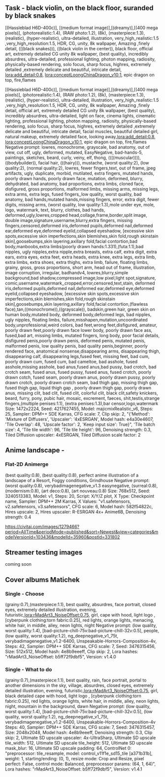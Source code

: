 ## Task - black violin, on the black floor, suranded by black snakes

[(Hassleblad H6D-400c)], [(medium format image)],[(dreamy)],[(400 mega pixels)], (photorealistic:1.4), (RAW photo:1.2), (8k), (masterpiece:1.3), (realistic), (hyper-realistic), ultra-detailed, illustration, very_high_realistic:1.5 ,very_high_resolution:1.5, HDR, CG, unity, 8k wallpaper, Amazing ,finely detail, (((black snakes))), ((black violin in the center)), black floor, official art, extremely detailed CG unity 8k wallpaper, (best quality), incredibly absurdres, ultra-detailed, professional lighting, photon mapping, radiosity, physically-based rendering, solo focus, sharp focus, highres, extremely detailed ,extremely delicate and beautiful, intricate detail, <lora:add_detail:0.8>,  <lora:conceptLoongChinaDragon_v10:1>, epic dragon on top, fire,flames


[(Hassleblad H6D-400c)], [(medium format image)],[(dreamy)],[(400 mega pixels)], (photorealistic:1.4), (RAW photo:1.2), (8k), (masterpiece:1.3), (realistic), (hyper-realistic), ultra-detailed, illustration, very_high_realistic:1.5 ,very_high_resolution:1.5, HDR, CG, unity, 8k wallpaper, Amazing ,finely detail, official art, extremely detailed CG unity 8k wallpaper, (best quality), incredibly absurdres, ultra-detailed, light on face, cinema lights, cinematic lighting, professional lighting, photon mapping, radiosity, physically-based rendering, solo focus, sharp focus, highres, extremely detailed ,extremely delicate and beautiful, intricate detail, facial muscles, beautiful detailed girl, natural makeup, extremely detailed face, looking away,<lora:add_detail:0.8>,  <lora:conceptLoongChinaDragon_v10:1>, epic dragon on top, fire,flames
Negative prompt: lowres, monochrome, grayscale, bad anatomy, out of view, cut off, ugly, deformed, mutated, EasyNegative, bad-hands-5, paintings, sketches, beard, curly, veiny, elf, thong, ((((muscular)))), ((bodybuilder)), facial hair, (((hairy))), mustache, (worst quality:2), (low quality:2), (normal quality:2), lowres, fewer fingers,text, out of frame, jpeg artifacts, ugly, duplicate, morbid, mutilated, extra fingers, mutated hands, poorly drawn hands, poorly drawn face, mutation, deformed, blurry, dehydrated, bad anatomy, bad proportions, extra limbs, cloned face, disfigured, gross proportions, malformed limbs, missing arms, missing legs, extra arms, extra legs, fused fingers,,low quality, worst quality, bad anatomy, bad hands,mutated hands,missing fingers, error, extra digit, fewer digits, missing arms, (worst quality, low quality:1.3),mole under eye, mole, logo, watermark, text, blurry, clothes, bad hands, deformed,ugly,lowres,cropped head,collage,frame,border,split image, double image,signature,username,blurry,extra fingers, missing fingers,censored,deformed iris,deformed pupils,deformed nail,deformed ear,deformed eye,deformed eyelid,collapsed eyeshadow, [excessive skin spots,excessive skin imperfections,skin blemishes,skin fold,rough skinstain skin],goosebumps,skin layering,axillary fold,facial contortion,bad body,manboobs,extra limbs(poorly drawn hands:1.331),(futa:1.1),bad nipples, ugly nipples,extra nipple,extra breasts, extra calf, extra digit, extra ears, extra eyes, extra feet, extra heads, extra knee, extra legs, extra limb, extra limbs, extra shoes, extra thighs, extra limb, failure, floating limbs, grainy, gross, gross proportions, short arm, head out of frame, illustration, image corruption, irregular, badhandv4, lowres,blurry,simple background,bad shadow,compressed image,low pixel,light spot,signature, comic,username,watermark,,cropped,error,censored,text,stain, deformed iris,deformed pupils,deformed nail,deformed ear,deformed eye,deformed eyelid,collapsed eyeshadow, [excessive skin spots,excessive skin imperfections,skin blemishes,skin fold,rough skinstain skin],goosebumps,skin layering,axillary fold,facial contortion,(flawless face),tan,((monochrome)),((grayscale)), badskin,green hair, green skin on human body,mutated body, deformed body,deformed legs, bad nipples, ugly nipples, floating limbs, failure,misshapen,mutation,uncoordinated body,unprofessional,weird colors, bad feet,wrong feet,disfigured, amateur, poorly drawn feet,poorly drawn face lower body, poorly drawn face ass, fused,bad art, missing limbs, mutated fingers, long body, poor facial details, disfigured penis,poorly drawn penis, deformed penis, mutated penis, malformed penis, low quality penis, bad quality penis,beginner, poorly rendered face, anatomical nonsense,disappearing arms, disappearing thigh, disappearing calf, disappearing legs,fused feet, missing feet, bad cum, poorly drawn cum, fused cum, bad cameltoe, bad asshole, fused asshole,missing asshole, bad anus,fused anus,bad pussy, bad crotch, bad crotch seam, fused anus, fused pussy, fused anus, fused crotch, poorly drawn cotch, fused seam, poorly drawn anus, poorly drawn pussy, poorly drawn crotch, poorly drawn crotch seam, bad thigh gap, missing thigh gap, fused thigh gap, liquid thigh gap , poorly drawn thigh gap, poorly drawn anus, missing clit, bad clit, fused clit, colorful clit, black clit,safety knickers, beard, furry, pony, pubic hair, mosaic, excrement, faeces, shit,testis,strange fingers,(multiple penises:1.1), (extra penises:1.3),bar censor,logo,watermark
Size: 1472x2224, Seed: 4217627455, Model: majicmixRealistic_v6, Steps: 25, Sampler: DPM++ SDE Karras, CFG scale: 7, Clip skip: 2, "{'Method': 'Mixture of Diffusers', 'Upscaler': '4xESRGAN', Model hash: e4a30e4607, 'Tile Overlap': 48, 'Upscale factor': 2, 'Keep input size': True}", 'Tile batch size': 4, 'Tile tile width': 96, 'Tile tile height': 96, Denoising strength: 0.3, Tiled Diffusion upscaler: 4xESRGAN, Tiled Diffusion scale factor: 2



## Anime landscape - 

### Flat-2D Animerge

(best quality:0.8), (best quality:0.8), perfect anime illustration of a landscape of a Resort, Foggy conditions, Grindhouse
Negative prompt: (worst quality:0.8), verybadimagenegative_v1.3 easynegative, (surreal:0.8), (modernism:0.8), (art deco:0.8), (art nouveau:0.8)
Size: 768x512, Seed: 3240513383, Model: v1, Steps: 20, Script: X/Y/Z plot, X Type: Checkpoint name, Sampler: DPM++ 2M Karras, X Values: "v1.safetensors, v2.safetensors, v3.safetensors", CFG scale: 6, Model hash: 582f54822c, Hires upscale: 2, Hires upscaler: R-ESRGAN 4x+ Anime6B, Denoising strength: 0.4

https://civitai.com/images/1279466?period=AllTime&periodMode=published&sort=Newest&view=categories&modelVersionId=103436&modelId=35960&postId=331802


## Streamer testing images

coming soon


## Cover albums Matichek

### Single - Choose

(grainy:0.7),(masterpiece:1.1), best quality, absurdres, face portrait, closed eyes, extremely detailed illustration, evening, futuristic,<lora:rMadArt3_NoiseOffset:0.75>,
girl, cape with hood, light logo , [cyberpunk clothing:torn fabric:0.25], red lights, orange lights, menacing, white hair, in middle,
alley, neon lights, night
Negative prompt: (low quality, worst quality:1.4), [bad-picture-chill-75v:bad-picture-chill-32v:0.5], people, (low quality, worst quality:1.2), ng_deepnegative_v1_75t, verybadimagenegative_v1.2-6400, Unspeakable-Horrors-Composition-4v,
Steps: 42, Sampler: DPM++ SDE Karras, CFG scale: 7, Seed: 3476315456, Size: 512x512, Model hash: 4e8b9eeeff, Clip skip: 2, Lora hashes: "rMadArt3_NoiseOffset: b5ff72f9dbf5", Version: v1.4.0

### Single - What to do

(grainy:0.7),(masterpiece:1.1), best quality, rain,  face portrait, portal to another dimensions in the sky, village, absurdres, closed eyes, extremely detailed illustration, evening, futuristic,<lora:rMadArt3_NoiseOffset:0.75>, girl, black detailed cape with hood, light logo , [cyberpunk clothing:torn fabric:0.25], red lights, orange lights, white hair, in middle, alley, neon lights, night, mountain in the background, dawn
Negative prompt: (low quality, worst quality:1.4), [bad-picture-chill-75v:bad-picture-chill-32v:0.5], (low quality, worst quality:1.2), ng_deepnegative_v1_75t, verybadimagenegative_v1.2-6400, Unspeakable-Horrors-Composition-4v
Steps: 40, Sampler: DPM++ SDE Karras, CFG scale: 7, Seed: 3476315457, Size: 2048x2048, Model hash: 4e8b9eeeff, Denoising strength: 0.3, Clip skip: 2, Ultimate SD upscale upscaler: 4x-UltraSharp, Ultimate SD upscale tile_width: 512, Ultimate SD upscale tile_height: 512, Ultimate SD upscale mask_blur: 16, Ultimate SD upscale padding: 64, ControlNet 0: "preprocessor: tile_resample, model: control_v11f1e_sd15_tile [a371b31b], weight: 1, starting/ending: (0, 1), resize mode: Crop and Resize, pixel perfect: False, control mode: Balanced, preprocessor params: (64, 1, 64)", Lora hashes: "rMadArt3_NoiseOffset: b5ff72f9dbf5", Version: v1.4.1